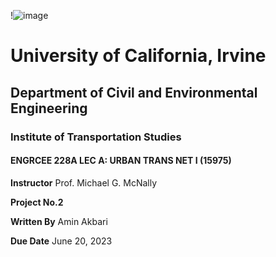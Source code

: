 !![image](https://github.com/AminAkbariCodes/Hitchcock-Algorithm-for-the-Transportation-Problem/assets/132245731/dd83d275-284e-4f64-9419-d32f574dfe5c)

# University of California, Irvine
## Department of Civil and Environmental Engineering
### Institute of Transportation Studies

#### ENGRCEE 228A LEC A: URBAN TRANS NET I (15975)

**Instructor**
Prof. Michael G. McNally

**Project No.2**

**Written By**
Amin Akbari

**Due Date**
June 20, 2023
